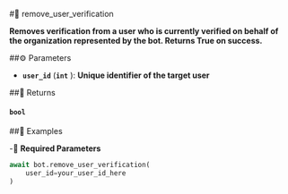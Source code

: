 #🔧 remove_user_verification

**Removes verification from a user who is currently verified on behalf of the organization represented by the bot. Returns True on success.**

##⚙️ Parameters

- **`user_id`** (**`int`** ): **Unique identifier of the target user**

##📲 Returns

#### `bool`

##📀 Examples

-🪫 **Required Parameters**

```python
await bot.remove_user_verification(
    user_id=your_user_id_here
)
```
